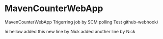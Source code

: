 # MavenCounterWebApp
MavenCounterWebApp
Trigerring job by SCM polling Test
github-webhook/

hi
hellow
added this new line by Nick
added another line by Nick
